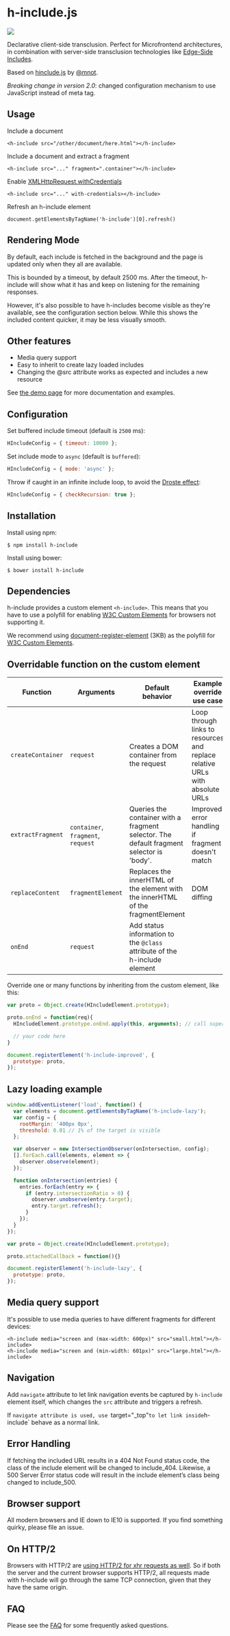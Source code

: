 # h-include.js

<a href="https://travis-ci.org/gustafnk/h-include"><img src="https://secure.travis-ci.org/gustafnk/h-include.svg?branch=master"></a>

Declarative client-side transclusion. Perfect for Microfrontend architectures, in combination with server-side transclusion technologies like [Edge-Side Includes](https://en.wikipedia.org/wiki/Edge_Side_Includes).

Based on [hinclude.js](https://github.com/mnot/hinclude) by [@mnot](https://github.com/mnot/).

*Breaking change in version 2.0*: changed configuration mechanism to use JavaScript instead of meta tag.

## Usage

Include a document

```
<h-include src="/other/document/here.html"></h-include>
```

Include a document and extract a fragment

```
<h-include src="..." fragment=".container"></h-include>
```

Enable [XMLHttpRequest.withCredentials](https://developer.mozilla.org/en-US/docs/Web/API/XMLHttpRequest/withCredentials)

```
<h-include src="..." with-credentials></h-include>
```

Refresh an h-include element

```
document.getElementsByTagName('h-include')[0].refresh()
```

## Rendering Mode

By default, each include is fetched in the background and the page is updated only when they all are available.

This is bounded by a timeout, by default 2500 ms. After the timeout,
h-include will show what it has and keep on listening for the remaining responses.

However, it's also possible to have h-includes become visible as they're available, see the configuration section below. While this shows the included content quicker, it may be less visually smooth.


## Other features

 - Media query support
 - Easy to inherit to create lazy loaded includes
 - Changing the @src attribute works as expected and includes a new resource

See [the demo page](http://gustafnk.github.com/h-include/) for more documentation and
examples.

## Configuration

Set buffered include timeout (default is `2500` ms):

```js
HIncludeConfig = { timeout: 10000 };
```

Set include mode to `async` (default is `buffered`):

```js
HIncludeConfig = { mode: 'async' };
```

Throw if caught in an infinite include loop, to avoid the [Droste effect](https://en.wikipedia.org/wiki/Droste_effect):

```js
HIncludeConfig = { checkRecursion: true };
```

## Installation

Install using npm:

```shell
$ npm install h-include
```

Install using bower:

```shell
$ bower install h-include
```

## Dependencies

h-include provides a custom element `<h-include>`. This means that you have
to use a polyfill for enabling [W3C Custom Elements](http://w3c.github.io/webcomponents/spec/custom/) for browsers not supporting it.

We recommend using [document-register-element](https://github.com/WebReflection/document-register-element) (3KB) as the polyfill for [W3C Custom Elements](http://w3c.github.io/webcomponents/spec/custom/).

## Overridable function on the custom element

| Function | Arguments | Default behavior | Example override use case                                                     |
|-----------------|------------------------------|------------------------------------------------------------------------------------------|-------------------------------------------------------------------------------|
| `createContainer` | `request` | Creates a DOM container from the request | Loop through links to resources and  replace relative URLs with absolute URLs |
| `extractFragment` | `container`, `fragment`, `request` | Queries the container with a fragment selector. The default fragment selector is 'body'. | Improved error handling if fragment doesn't match |
| `replaceContent`  | `fragmentElement` | Replaces the innerHTML of the element with the innerHTML of the fragmentElement | DOM diffing |
| `onEnd`  | `request` | Add status information to the `@class` attribute of the h-include element | |

Override one or many functions by inheriting from the custom element, like this:

```js
var proto = Object.create(HIncludeElement.prototype);

proto.onEnd = function(req){
  HIncludeElement.prototype.onEnd.apply(this, arguments); // call super

  // your code here
}

document.registerElement('h-include-improved', {
  prototype: proto,
});
```

## Lazy loading example

```js
window.addEventListener('load', function() {
  var elements = document.getElementsByTagName('h-include-lazy');
  var config = {
    rootMargin: '400px 0px',
    threshold: 0.01 // 1% of the target is visible
  };

  var observer = new IntersectionObserver(onIntersection, config);
  [].forEach.call(elements, element => {
    observer.observe(element);
  });

  function onIntersection(entries) {
    entries.forEach(entry => {
      if (entry.intersectionRatio > 0) {
        observer.unobserve(entry.target);
        entry.target.refresh();
      }
    });
  }
});

var proto = Object.create(HIncludeElement.prototype);

proto.attachedCallback = function(){}

document.registerElement('h-include-lazy', {
  prototype: proto,
});
```

## Media query support

It's possible to use media queries to have different fragments for different devices:

```
<h-include media="screen and (max-width: 600px)" src="small.html"></h-include>
<h-include media="screen and (min-width: 601px)" src="large.html"></h-include>
```

## Navigation

Add `navigate` attribute to let link navigation events be captured by `h-include` element itself, which changes the `src` attribute and triggers a refresh.

If `navigate attribute is used, use `target="_top"` to let link inside `h-include` behave as a normal link.

## Error Handling

If fetching the included URL results in a 404 Not Found status code, the class of the include element will be changed to include_404. Likewise, a 500 Server Error status code will result in the include element’s class being changed to include_500.


## Browser support

All modern browsers and IE down to IE10 is supported. If you find something quirky, please file an issue.

## On HTTP/2

Browsers with HTTP/2 are [using HTTP/2 for xhr requests as well](http://stackoverflow.com/questions/32592258/do-current-xhr-implementations-take-advantage-of-http-2). So if both the server and the current browser supports HTTP/2, all requests made with h-include will go through the same TCP connection, given that they have the same origin.

## FAQ

Please see the [FAQ](FAQ.md) for some frequently asked questions.

